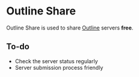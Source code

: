# Outline Share

Outline Share is used to share [Outline](https://getoutline.org) servers **free**.

## To-do

- Check the server status regularly
- Server submission process friendly
